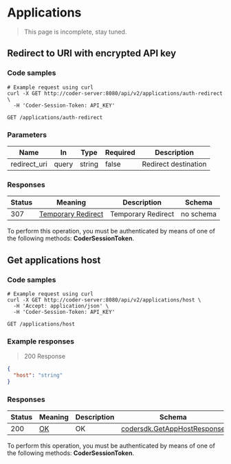 # Applications

> This page is incomplete, stay tuned.

## Redirect to URI with encrypted API key

### Code samples

```shell
# Example request using curl
curl -X GET http://coder-server:8080/api/v2/applications/auth-redirect \
  -H 'Coder-Session-Token: API_KEY'

```

`GET /applications/auth-redirect`

### Parameters

| Name         | In    | Type   | Required | Description          |
| ------------ | ----- | ------ | -------- | -------------------- |
| redirect_uri | query | string | false    | Redirect destination |

### Responses

| Status | Meaning                                                                 | Description        | Schema    |
| ------ | ----------------------------------------------------------------------- | ------------------ | --------- |
| 307    | [Temporary Redirect](https://tools.ietf.org/html/rfc7231#section-6.4.7) | Temporary Redirect | no schema |

To perform this operation, you must be authenticated by means of one of the following methods: **CoderSessionToken**.

## Get applications host

### Code samples

```shell
# Example request using curl
curl -X GET http://coder-server:8080/api/v2/applications/host \
  -H 'Accept: application/json' \
  -H 'Coder-Session-Token: API_KEY'

```

`GET /applications/host`

### Example responses

> 200 Response

```json
{
  "host": "string"
}
```

### Responses

| Status | Meaning                                                 | Description | Schema                                                               |
| ------ | ------------------------------------------------------- | ----------- | -------------------------------------------------------------------- |
| 200    | [OK](https://tools.ietf.org/html/rfc7231#section-6.3.1) | OK          | [codersdk.GetAppHostResponse](schemas.md#codersdkgetapphostresponse) |

To perform this operation, you must be authenticated by means of one of the following methods: **CoderSessionToken**.
